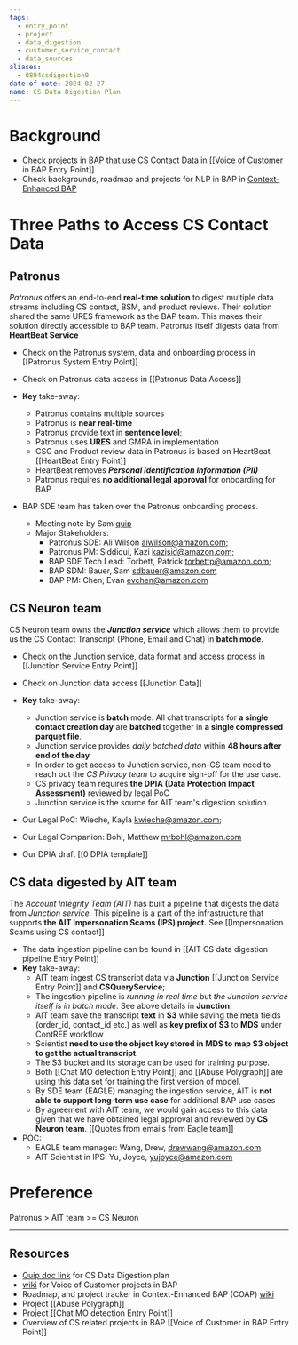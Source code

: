 ```yaml
---
tags:
  - entry_point
  - project
  - data_digestion
  - customer_service_contact
  - data_sources
aliases:
  - 0804csdigestion0
date of note: 2024-02-27
name: CS Data Digestion Plan
---
```


# Background

- Check projects in BAP that use CS Contact Data in [[Voice of Customer in BAP Entry Point]]
- Check backgrounds, roadmap and projects for NLP in BAP in [Context-Enhanced BAP](https://w.amazon.com/bin/preview/AbusePrevention/Abuse_ML/BuyerAbuse_BuyerSellerMessaging/BSM_Prods_Roadmap)


# Three Paths to Access CS Contact Data

## Patronus

*Patronus* offers an end-to-end **real-time solution** to digest multiple data streams including CS contact, BSM, and product reviews. Their solution shared the same URES framework as the BAP team. This makes their solution directly accessible to BAP team.  Patronus itself digests data from **HeartBeat Service**

- Check on the Patronus system, data and onboarding process in [[Patronus System Entry Point]]
- Check on Patronus data access in [[Patronus Data Access]]
- **Key** take-away:
	- Patronus contains multiple sources
	- Patronus is **near real-time**
	- Patronus provide text in **sentence level**; 
	- Patronus uses **URES** and GMRA in implementation
	- CSC and Product review data in Patronus is based on HeartBeat [[HeartBeat Entry Point]]
	- HeartBeat removes ***Personal Identification Information (PII)***
	- Patronus requires **no additional legal approval** for onboarding for BAP

- BAP SDE team has taken over the Patronus onboarding process. 
	- Meeting note by Sam [quip](https://quip-amazon.com/xsYKAoNSTCEt/BAP-Patronus-Onboarding)
	- Major Stakeholders: 
		- Patronus SDE:  Ali Wilson aiwilson@amazon.com; 
		- Patronus PM:  Siddiqui, Kazi kazisid@amazon.com;
		- BAP SDE Tech Lead:  Torbett, Patrick torbettp@amazon.com;
		- BAP SDM:  Bauer, Sam sdbauer@amazon.com
		- BAP PM:  Chen, Evan evchen@amazon.com
		  
## CS Neuron team

CS Neuron team owns the ***Junction service*** which allows them to provide us the CS Contact Transcript (Phone, Email and Chat) in **batch mode**.

- Check on the Junction service, data format and access process in [[Junction Service Entry Point]]
- Check on Junction data access [[Junction Data]]
- **Key** take-away:
	- Junction service is **batch** mode. All chat transcripts for **a single contact creation day** are **batched** together in **a single compressed parquet file**. 
	- Junction service provides *daily batched data* within **48 hours after end of the day**
	- In order to get access to Junction service, non-CS team need to reach out the *CS Privacy team* to acquire sign-off for the use case. 
	- CS privacy team requires **the DPIA (Data Protection Impact Assessment)** reviewed by legal PoC 
	- Junction service is the source for AIT team's digestion solution.
	  
- Our Legal PoC:  Wieche, Kayla kwieche@amazon.com; 
- Our Legal Companion:  Bohl, Matthew <mrbohl@amazon.com>
- Our DPIA draft [[0 DPIA template]]

## CS data digested by AIT team

The *Account Integrity Team (AIT)* has built a pipeline that digests the data from *Junction service.*  This pipeline is a part of the infrastructure that supports **the AIT Impersonation Scams (IPS) project.** See [[Impersonation Scams using CS contact]]

- The data ingestion pipeline can be found in [[AIT CS data digestion pipeline Entry Point]]
- **Key** take-away:
	- AIT team ingest CS transcript data via **Junction** [[Junction Service Entry Point]] and **CSQueryService**;
	- The ingestion pipeline is *running in real time* but *the Junction service itself is in batch mode*. See above details in **Junction**.
	- AIT team save the transcript **text** in **S3** while saving the meta fields (order_id, contact_id etc.) as well as **key prefix of S3** to **MDS** under ContREE workflow
	- Scientist **need to use the object key stored in MDS to map S3 object to get the actual transcript**.
	- The S3 bucket and its storage can be used for training purpose. 
	- Both [[Chat MO detection Entry Point]] and [[Abuse Polygraph]] are using this data set for training the first version of model. 
	- By SDE team (EAGLE) managing the ingestion service, AIT is **not able to support long-term use case** for additional BAP use cases
	- By agreement with AIT team, we would gain access to this data given that we have obtained legal approval and reviewed by **CS Neuron team**.  [[Quotes from emails from Eagle team]]
- POC:
	- EAGLE team manager: Wang, Drew, drewwang@amazon.com
	- AIT Scientist in IPS: Yu, Joyce, yujoyce@amazon.com

# Preference

Patronus > AIT team >= CS Neuron





--- 

## Resources

- [Quip doc link](https://quip-amazon.com/nMrDA3TC2lLh/Review-of-CS-Transcript-Digestion-Plan-and-Next-Steps) for CS Data Digestion plan
- [wiki](https://w.amazon.com/bin/view/AbusePrevention/Abuse_ML/BuyerAbuse_NLP_CSContact/) for Voice of Customer projects in BAP
- Roadmap, and project tracker in Context-Enhanced BAP (COAP) [wiki](https://w.amazon.com/bin/preview/AbusePrevention/Abuse_ML/BuyerAbuse_BuyerSellerMessaging/BSM_Prods_Roadmap)
- Project [[Abuse Polygraph]]
- Project [[Chat MO detection Entry Point]]
- Overview of CS related projects in BAP [[Voice of Customer in BAP Entry Point]]